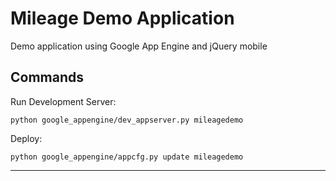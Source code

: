Mileage Demo Application
=============

Demo application using Google App Engine and jQuery mobile


Commands
-------

Run Development Server:

    python google_appengine/dev_appserver.py mileagedemo


Deploy:

    python google_appengine/appcfg.py update mileagedemo

-------

